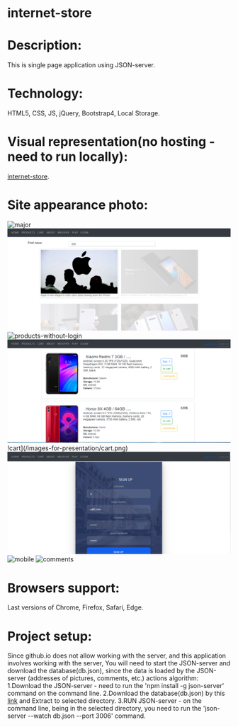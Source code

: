 # internet-store

# Description:
This is single page application using JSON-server.

# Technology: 
HTML5, CSS, JS, jQuery, Bootstrap4, Local Storage.

# Visual representation(no hosting - need to run locally):
[internet-store](https://andreilavrov.github.io/internet-store).

# Site appearance photo:
![major](/images-for-presentation/major.png)
![filter-news](./images-for-presentation/filter-news.png)
![products-without-login](https://andreilavrov.github.io/internet-store/images-for-presentation/products-without-login.png)
![products-with-login](/images-for-presentation/products-with-login.png)
!cart](/images-for-presentation/cart.png)
![login](/images-for-presentation/login.png)
![mobile](/images-for-presentation/mobile.png)
![comments](/images-for-presentation/comments.png)

# Browsers support:
Last versions of Chrome, Firefox, Safari, Edge.

# Project setup: 
Since github.io does not allow working with the server, and this application involves working with the server, You will need to start the JSON-server and download the database(db.json), since the data is loaded by the JSON-server (addresses of pictures, comments, etc.) 
actions algorithm: 
   1.Download the JSON-server - need to run the 'npm install -g json-server' command on the command line.
   2.Download the database(db.json) by this [link](https://minhaskamal.github.io/DownGit/#/home?url=https://github.com/AndreiLavrov/AndreiLavrov.github.io/blob/master/internet-store(SPA)/db.json)  and Extract to selected directory.
   3.RUN JSON-server - on the command line, being in the selected directory, you need to run the 'json-server --watch db.json --port 3006' command.
   
